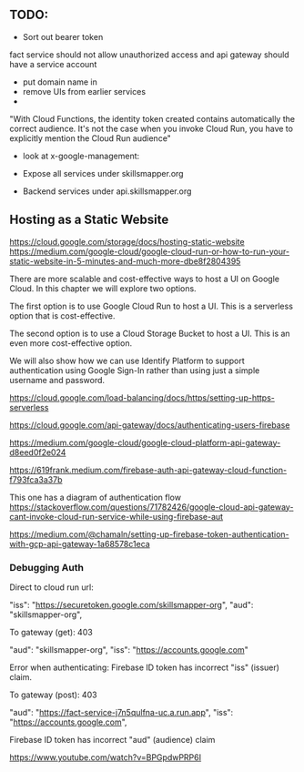 ## TODO:

* Sort out bearer token

fact service should not allow unauthorized access and api gateway should have a service account

* put domain name in
* remove UIs from earlier services
* 
"With Cloud Functions, the identity token created contains automatically the correct audience. It's not the case when you invoke Cloud Run, you have to explicitly mention the Cloud Run audience"

* look at x-google-management:

* Expose all services under skillsmapper.org
* Backend services under api.skillsmapper.org

## Hosting as a Static Website
https://cloud.google.com/storage/docs/hosting-static-website
https://medium.com/google-cloud/google-cloud-run-or-how-to-run-your-static-website-in-5-minutes-and-much-more-dbe8f2804395

There are more scalable and cost-effective ways to host a UI on Google Cloud. In this chapter we will explore two options.

The first option is to use Google Cloud Run to host a UI. This is a serverless option that is cost-effective.

The second option is to use a Cloud Storage Bucket to host a UI. This is an even more cost-effective option.

We will also show how we can use Identify Platform to support authentication using Google Sign-In rather than using just a simple username and password.

https://cloud.google.com/load-balancing/docs/https/setting-up-https-serverless

https://cloud.google.com/api-gateway/docs/authenticating-users-firebase

https://medium.com/google-cloud/google-cloud-platform-api-gateway-d8eed0f2e024

https://619frank.medium.com/firebase-auth-api-gateway-cloud-function-f793fca3a37b

This one has a diagram of authentication flow
https://stackoverflow.com/questions/71782426/google-cloud-api-gateway-cant-invoke-cloud-run-service-while-using-firebase-aut

https://medium.com/@chamaln/setting-up-firebase-token-authentication-with-gcp-api-gateway-1a68578c1eca

### Debugging Auth

Direct to cloud run url:

"iss": "https://securetoken.google.com/skillsmapper-org",
"aud": "skillsmapper-org",

To gateway (get): 403

"aud": "skillsmapper-org",
"iss": "https://accounts.google.com"

Error when authenticating: Firebase ID token has incorrect \"iss\" (issuer) claim.

To gateway (post): 403

"aud": "https://fact-service-j7n5qulfna-uc.a.run.app",
"iss": "https://accounts.google.com",

Firebase ID token has incorrect \"aud\" (audience) claim



https://www.youtube.com/watch?v=BPGpdwPRP6I

